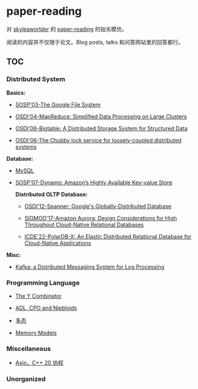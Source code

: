 # paper-reading
对 [skyleaworlder](https://github.com/skyleaworlder) 的 [paper-reading](https://github.com/skyleaworlder/paper-reading) 的拙劣模仿。

阅读的内容并不仅限于论文。Blog posts, talks 和问答网站里的回答都行。

## TOC

### Distributed System

**Basics:**

- [SOSP'03-The Google File System](https://github.com/CookiePieWw/paper-reading/discussions/12)

- [OSDI'04-MapReduce: Simplified Data Processing on Large Clusters](https://github.com/CookiePieWw/paper-reading/discussions/14)

- [OSDI'06-Bigtable: A Distributed Storage System for Structured Data](https://github.com/CookiePieWw/paper-reading/discussions/15)

- [OSDI'06-The Chubby lock service for loosely-coupled distributed systems](https://github.com/CookiePieWw/paper-reading/discussions/18)

**Database:**

- [MySQL](https://github.com/CookiePieWw/paper-reading/discussions/20)

- [SOSP'07-Dynamo: Amazon’s Highly Available Key-value Store](https://github.com/CookiePieWw/paper-reading/discussions/19)

  **Distributed OLTP Database:**

  - [OSDI'12-Spanner: Google's Globally-Distributed Database](https://github.com/CookiePieWw/paper-reading/discussions/21)

  - [SIGMOD'17-Amazon Aurora: Design Considerations for High Throughput Cloud-Native Relational Databases](https://github.com/CookiePieWw/paper-reading/discussions/22)

  - [ICDE'22-PolarDB-X: An Elastic Distributed Relational Database for Cloud-Native Applications](https://github.com/CookiePieWw/paper-reading/discussions/23)

**Misc:**

- [Kafka: a Distributed Messaging System for Log Processing](https://github.com/CookiePieWw/paper-reading/discussions/17)

### Programming Language

- [The Y Combinator](https://github.com/CookiePieWw/paper-reading/discussions/7)

- [ADL, CPO and Niebloids](https://github.com/CookiePieWw/paper-reading/discussions/8)

- [多态](https://github.com/CookiePieWw/paper-reading/discussions/9)

- [Memory Models](https://github.com/CookiePieWw/paper-reading/discussions/13)

### Miscellaneous

- [Asio，C++ 20 协程](https://github.com/CookiePieWw/paper-reading/discussions/16)

### Unorganized
